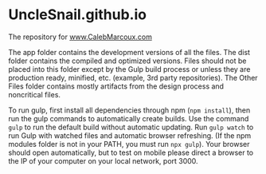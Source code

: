 # UncleSnail.github.io
The repository for www.CalebMarcoux.com

The app folder contains the development versions of all the files.
The dist folder contains the compiled and optimized versions.
Files should not be placed into this folder except by the Gulp build process or unless they are production ready, minified, etc. (example, 3rd party repositories).
The Other Files folder contains mostly artifacts from the design process and noncritical files.

To run gulp, first install all dependencies through npm (`npm install`), then run the gulp commands to automatically create builds. Use the command `gulp` to run the default build without automatic updating. Run `gulp watch` to run Gulp with watched files and automatic browser refreshing. (If the npm modules folder is not in your PATH, you must run `npx gulp`). Your browser should open automatically, but to test on mobile please direct a browser to the IP of your computer on your local network, port 3000.

